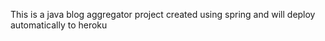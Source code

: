This is a java blog aggregator project created using spring and will deploy automatically to heroku
